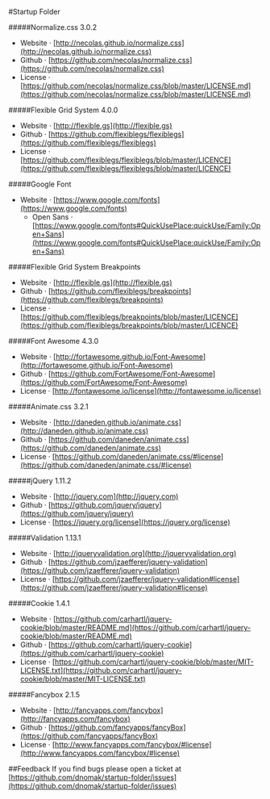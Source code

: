#Startup Folder

#####Normalize.css 3.0.2
- Website · [http://necolas.github.io/normalize.css](http://necolas.github.io/normalize.css)
- Github · [https://github.com/necolas/normalize.css](https://github.com/necolas/normalize.css)
- License · [https://github.com/necolas/normalize.css/blob/master/LICENSE.md](https://github.com/necolas/normalize.css/blob/master/LICENSE.md)

#####Flexible Grid System 4.0.0
- Website · [http://flexible.gs](http://flexible.gs)
- Github · [https://github.com/flexiblegs/flexiblegs](https://github.com/flexiblegs/flexiblegs)
- License · [https://github.com/flexiblegs/flexiblegs/blob/master/LICENCE](https://github.com/flexiblegs/flexiblegs/blob/master/LICENCE)

#####Google Font
- Website · [https://www.google.com/fonts](https://www.google.com/fonts)
  - Open Sans · [https://www.google.com/fonts#QuickUsePlace:quickUse/Family:Open+Sans](https://www.google.com/fonts#QuickUsePlace:quickUse/Family:Open+Sans)

#####Flexible Grid System Breakpoints
- Website · [http://flexible.gs](http://flexible.gs)
- Github · [https://github.com/flexiblegs/breakpoints](https://github.com/flexiblegs/breakpoints)
- License · [https://github.com/flexiblegs/breakpoints/blob/master/LICENCE](https://github.com/flexiblegs/breakpoints/blob/master/LICENCE)

#####Font Awesome 4.3.0
- Website · [http://fortawesome.github.io/Font-Awesome](http://fortawesome.github.io/Font-Awesome)
- Github · [https://github.com/FortAwesome/Font-Awesome](https://github.com/FortAwesome/Font-Awesome)
- License · [http://fontawesome.io/license](http://fontawesome.io/license)

#####Animate.css 3.2.1
- Website · [http://daneden.github.io/animate.css](http://daneden.github.io/animate.css)
- Github · [https://github.com/daneden/animate.css](https://github.com/daneden/animate.css)
- License · [https://github.com/daneden/animate.css/#license](https://github.com/daneden/animate.css/#license)

#####jQuery 1.11.2
- Website · [http://jquery.com](http://jquery.com)
- Github · [https://github.com/jquery/jquery](https://github.com/jquery/jquery)
- License · [https://jquery.org/license](https://jquery.org/license)

#####Validation 1.13.1
- Website · [http://jqueryvalidation.org](http://jqueryvalidation.org)
- Github · [https://github.com/jzaefferer/jquery-validation](https://github.com/jzaefferer/jquery-validation)
- License · [https://github.com/jzaefferer/jquery-validation#license](https://github.com/jzaefferer/jquery-validation#license)

#####Cookie 1.4.1
- Website · [https://github.com/carhartl/jquery-cookie/blob/master/README.md](https://github.com/carhartl/jquery-cookie/blob/master/README.md)
- Github · [https://github.com/carhartl/jquery-cookie](https://github.com/carhartl/jquery-cookie)
- License · [https://github.com/carhartl/jquery-cookie/blob/master/MIT-LICENSE.txt](https://github.com/carhartl/jquery-cookie/blob/master/MIT-LICENSE.txt)

#####Fancybox 2.1.5
- Website · [http://fancyapps.com/fancybox](http://fancyapps.com/fancybox)
- Github · [https://github.com/fancyapps/fancyBox](https://github.com/fancyapps/fancyBox)
- License · [http://www.fancyapps.com/fancybox/#license](http://www.fancyapps.com/fancybox/#license)

##Feedback
If you find bugs please open a ticket at [https://github.com/dnomak/startup-folder/issues](https://github.com/dnomak/startup-folder/issues)
